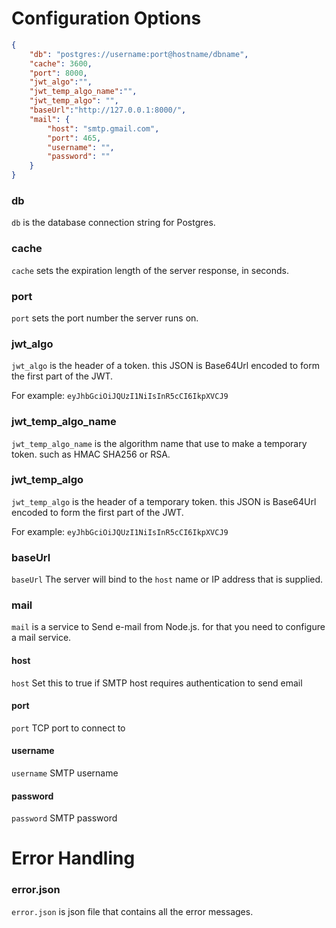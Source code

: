 # Configuration Options

```json
{
    "db": "postgres://username:port@hostname/dbname",
    "cache": 3600,
    "port": 8000,
    "jwt_algo":"",
    "jwt_temp_algo_name":"",
    "jwt_temp_algo": "",
    "baseUrl":"http://127.0.0.1:8000/",
    "mail": {
        "host": "smtp.gmail.com",
        "port": 465,
        "username": "",
        "password": ""
    }
}
```

### db

`db` is the database connection string for Postgres.

### cache

`cache` sets the expiration length of the server response, in seconds.

### port

`port` sets the port number the server runs on.

### jwt_algo

`jwt_algo` is the header of a token. this JSON is Base64Url encoded to form the first part of the JWT.

For example:
`eyJhbGciOiJQUzI1NiIsInR5cCI6IkpXVCJ9`

### jwt_temp_algo_name

`jwt_temp_algo_name` is the algorithm name that use to make a temporary token. such as HMAC SHA256 or RSA.

### jwt_temp_algo

`jwt_temp_algo` is the header of a temporary token. this JSON is Base64Url encoded to form the first part of the JWT.

For example:
`eyJhbGciOiJQUzI1NiIsInR5cCI6IkpXVCJ9`

### baseUrl
`baseUrl` The server will bind to the `host` name or IP address that is supplied.

### mail
`mail`  is a service to Send e-mail from Node.js. for that you need to configure a mail service.

#### host
`host` Set this to true if SMTP host requires authentication to send email

#### port
`port` TCP port to connect to

#### username
`username` SMTP username

#### password
`password` SMTP password

# Error Handling

### error.json
`error.json` is json file that contains all the error messages.